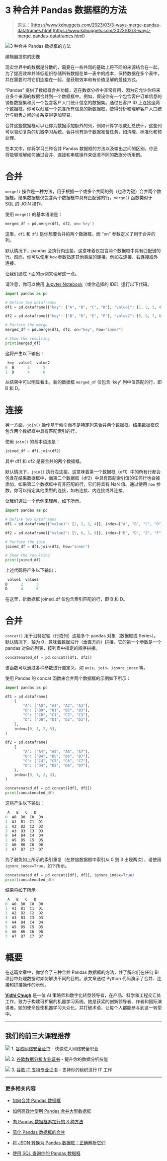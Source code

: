 # 3 种合并 Pandas 数据框的方法

> 原文：[https://www.kdnuggets.com/2023/03/3-ways-merge-pandas-dataframes.html](https://www.kdnuggets.com/2023/03/3-ways-merge-pandas-dataframes.html)

![3 种合并 Pandas 数据框的方法](../Images/7c30c61ece82d6988b8a8623a38824f2.png)

编辑器提供的图像

现实世界中的数据是分散的，需要在一些共同的基础上将不同的来源结合在一起。为了提高效率并降低组织存储所有数据在单一表中的成本，保持数据在多个表中，并在需要时将它们连接在一起，是获取效率和有价值见解的最佳方式。

“Pandas” 提供了数据框合并功能，这在数据分析中非常有用，因为它允许你将来自多个来源的数据合并到一个数据框中。例如，假设你有一个包含客户订单信息的销售数据集和另一个包含客户人口统计信息的数据集。通过在客户 ID 上连接这两个数据框，你可以创建一个包含所有信息的新数据框，使得分析和理解客户人口统计与销售之间的关系变得更加容易。

合并这些数据框可以让你为数据添加额外的列，例如计算字段或汇总统计，这些列可以驱动复杂的机器学习系统。合并也有助于数据准备任务，如清理、标准化和预处理。

在本文中，你将学习三种合并 Pandas 数据框的方法以及输出之间的区别。你还将能够理解如何通过合并、连接和串联操作来促进不同的数据分析用例。

# 合并

`merge()` 操作是一种方法，用于根据一个或多个共同的列（也称为键）合并两个数据框。结果数据框仅包含两个数据框中具有匹配键的行。`merge()` 函数类似于 SQL 的 JOIN 操作。

使用 `merge()` 的基本语法是：

```py
merged_df = pd.merge(df1, df2, on='key')
```

这里，`df1` 和 `df2` 是你想要合并的两个数据框，而 “on” 参数定义了用于合并的列。

默认情况下，pandas 会执行内连接，这意味着仅包含两个数据框中具有匹配键的行。然而，你可以使用 `how` 参数指定其他类型的连接，例如左连接、右连接或外连接。

让我们通过下面的示例来理解这一点。

请注意，你可以使用 [Jupyter Notebook](https://jupyter.org/)（或你选择的 IDE）运行以下代码。

```py
import pandas as pd

# Define two dataframes
df1 = pd.dataframe({"key": ["A", "B", "C", "D"], "value1": [1, 2, 3, 4]})

df2 = pd.dataframe({"key": ["B", "D", "E", "F"], "value2": [5, 6, 7, 8]})

# Perform the merge
merged_df = pd.merge(df1, df2, on="key", how="inner")

# Show the resulting
print(merged_df)
```

这将产生以下输出：

```py
 key  value1  value2
0  B      2      5
1  D      4      6
```

从结果中可以明显看出，新的数据框 `merged_df` 仅包含 'key' 列中值匹配的行，即 B 和 D。

# 连接

另一方面，`join()` 操作基于索引而不是特定列来合并两个数据框。结果数据框仅包含两个数据框中具有匹配索引的行。

使用 `join()` 的基本语法是：

```py
joined_df = df1.join(df2)
```

其中 df1 和 df2 是要合并的两个数据框。

默认情况下，`join()` 执行左连接，这意味着第一个数据框（df1）中的所有行都会包含在结果数据框中，而第二个数据框（df2）中具有匹配索引值的任何行也会被添加。如果第二个数据框中有非匹配的行，它们将具有 NaN 值。通过使用 `how` 参数，你可以指定其他类型的连接，如右连接、内连接或外连接。

让我们通过一个示例来理解，如下所示。

```py
import pandas as pd

# Define two dataframes
df1 = pd.dataframe({"value1": [1, 2, 3, 4]}, index=["A", "B", "C", "D"])

df2 = pd.dataframe({"value2": [5, 6, 7, 8]}, index=["B", "D", "E", "F"])

# Perform the join
joined_df = df1.join(df2, how="inner")

# Show the resulting
print(joined_df)
```

上述代码将产生以下输出：

```py
 value1  value2
B      2      5
D      4      6
```

在这里，新数据框 joined_df 仅包含索引匹配的行，即 B 和 D。

# 合并

`concat()` 用于沿特定轴（行或列）连接多个 pandas 对象（数据框或 Series）。默认情况下，轴为 0，意味着数据沿行（垂直方向）拼接。它的第一个参数是一个 pandas 对象的列表，按列表中指定的顺序拼接。

```py
concatenated_df = pd.concat([df1, df2])
```

该函数可以通过各种参数进行自定义，如 `axis`、`join`、`ignore_index` 等。

使用 Pandas 的 concat 函数来合并两个数据框的示例如下所示：

```py
import pandas as pd

df1 = pd.dataframe(
    {
        "A": ["A0", "A1", "A2", "A3"],
        "B": ["B0", "B1", "B2", "B3"],
        "C": ["C0", "C1", "C2", "C3"],
        "D": ["D0", "D1", "D2", "D3"],
    },
    index=[0, 1, 2, 3],
)

df2 = pd.dataframe(
    {
        "A": ["A4", "A5", "A6", "A7"],
        "B": ["B4", "B5", "B6", "B7"],
        "C": ["C4", "C5", "C6", "C7"],
        "D": ["D4", "D5", "D6", "D7"],
    },
    index=[0, 1, 2, 3],
)

concatenated_df = pd.concat([df1, df2])
print(concatenated_df)
```

这将产生以下输出：

```py
 A   B   C   D
0  A0  B0  C0  D0
1  A1  B1  C1  D1
2  A2  B2  C2  D2
3  A3  B3  C3  D3
0  A4  B4  C4  D4
1  A5  B5  C5  D5
2  A6  B6  C6  D6
3  A7  B7  C7  D7
```

为了避免如上所示的索引重复（在拼接数据框中索引从 0 到 3 出现两次），请使用 `ignore_index=True`，如下所示。

```py
concatenated_df = pd.concat([df1, df2], ignore_index=True)
print(concatenated_df)
```

结果将如下所示。

```py
 A   B   C   D
0  A0  B0  C0  D0
1  A1  B1  C1  D1
2  A2  B2  C2  D2
3  A3  B3  C3  D3
4  A4  B4  C4  D4
5  A5  B5  C5  D5
6  A6  B6  C6  D6
7  A7  B7  C7  D7
```

# 概要

在这篇文章中，你学会了三种合并 Pandas 数据框的方法，并了解它们在任何 BI 项目中处理数据时如何解决不同的目的。该文章通过 Python 代码演示了合并、连接和拼接操作的示例。

**[Vidhi Chugh](https://vidhi-chugh.medium.com/)** 是一位 AI 策略师和数字化转型领导者，在产品、科学和工程交汇处工作，致力于构建可扩展的机器学习系统。她是获奖的创新领导者、作者和国际演讲者。她的使命是使机器学习大众化，并打破术语，让每个人都能参与到这一转型中。

* * *

## 我们的前三大课程推荐

![](../Images/0244c01ba9267c002ef39d4907e0b8fb.png) 1\. [谷歌网络安全证书](https://www.kdnuggets.com/google-cybersecurity) - 快速进入网络安全职业

![](../Images/e225c49c3c91745821c8c0368bf04711.png) 2\. [谷歌数据分析专业证书](https://www.kdnuggets.com/google-data-analytics) - 提升你的数据分析技能

![](../Images/0244c01ba9267c002ef39d4907e0b8fb.png) 3\. [谷歌 IT 支持专业证书](https://www.kdnuggets.com/google-itsupport) - 支持你的组织进行 IT 工作

* * *

### 更多相关内容

+   [如何合并 Pandas 数据框](https://www.kdnuggets.com/2023/01/merge-pandas-dataframes.html)

+   [如何高效地使用 Pandas 合并大型数据框](https://www.kdnuggets.com/how-to-merge-large-dataframes-efficiently-with-pandas)

+   [向 Pandas 数据框追加行的 3 种方法](https://www.kdnuggets.com/2022/08/3-ways-append-rows-pandas-dataframes.html)

+   [简化 Pandas 数据框的合并](https://www.kdnuggets.com/2022/09/combining-pandas-dataframes-made-simple.html)

+   [将 JSON 转换为 Pandas 数据框：正确解析它们](https://www.kdnuggets.com/converting-jsons-to-pandas-dataframes-parsing-them-the-right-way)

+   [使用 SQL 查询你的 Pandas 数据框](https://www.kdnuggets.com/2021/10/query-pandas-dataframes-sql.html)
